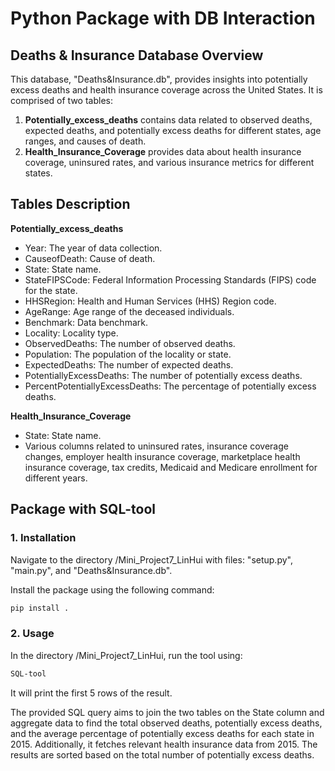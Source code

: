 
# Python Package with DB Interaction

## Deaths & Insurance Database Overview

This database, "Deaths&Insurance.db", provides insights into potentially excess deaths and health insurance coverage across the United States. It is comprised of two tables:

1. **Potentially_excess_deaths** contains data related to observed deaths, expected deaths, and potentially excess deaths for different states, age ranges, and causes of death.
2. **Health_Insurance_Coverage** provides data about health insurance coverage, uninsured rates, and various insurance metrics for different states.

## Tables Description

**Potentially_excess_deaths**
- Year: The year of data collection.
- CauseofDeath: Cause of death.
- State: State name.
- StateFIPSCode: Federal Information Processing Standards (FIPS) code for the state.
- HHSRegion: Health and Human Services (HHS) Region code.
- AgeRange: Age range of the deceased individuals.
- Benchmark: Data benchmark.
- Locality: Locality type.
- ObservedDeaths: The number of observed deaths.
- Population: The population of the locality or state.
- ExpectedDeaths: The number of expected deaths.
- PotentiallyExcessDeaths: The number of potentially excess deaths.
- PercentPotentiallyExcessDeaths: The percentage of potentially excess deaths.

**Health_Insurance_Coverage**
- State: State name.
- Various columns related to uninsured rates, insurance coverage changes, employer health insurance coverage, marketplace health insurance coverage, tax credits, Medicaid and Medicare enrollment for different years.

## Package with SQL-tool 

### **1. Installation**
Navigate to the directory /Mini_Project7_LinHui with files: "setup.py", "main.py", and "Deaths&Insurance.db".

Install the package using the following command:
```bash
pip install .
```

### **2. Usage**
In the directory /Mini_Project7_LinHui, run the tool using:

```bash
SQL-tool
```

It will print the first 5 rows of the result.

The provided SQL query aims to join the two tables on the State column and aggregate data to find the total observed deaths, potentially excess deaths, and the average percentage of potentially excess deaths for each state in 2015. Additionally, it fetches relevant health insurance data from 2015. The results are sorted based on the total number of potentially excess deaths.


